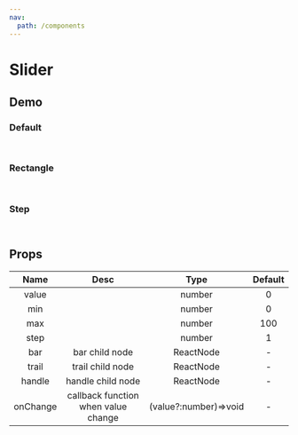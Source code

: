 ```yaml
---
nav:
  path: /components
---
```


# Slider

## Demo

### Default

<code src="./demo/default.tsx"> </code>

### Rectangle

<code src="./demo/rectangle.tsx"> </code>

### Step

<code src="./demo/step.tsx"> </code>

## Props

|   Name   |                Desc                 |         Type          | Default |
| :------: | :---------------------------------: | :-------------------: | :-----: |
|  value   |                                     |        number         |    0    |
|   min    |                                     |        number         |    0    |
|   max    |                                     |        number         |   100   |
|   step   |                                     |        number         |    1    |
|   bar    |           bar child node            |       ReactNode       |    -    |
|  trail   |          trail child node           |       ReactNode       |    -    |
|  handle  |          handle child node          |       ReactNode       |    -    |
| onChange | callback function when value change | (value?:number)=>void |    -    |

<!-- | active  | whether show animation in trail node |  boolean  |         | -->

